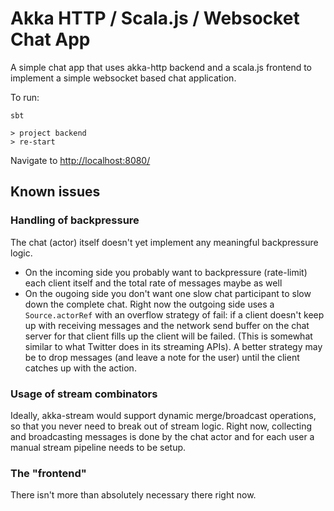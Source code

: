 # Akka HTTP / Scala.js / Websocket Chat App

A simple chat app that uses akka-http backend and a scala.js frontend to implement a simple
websocket based chat application.

To run:

```
sbt

> project backend
> re-start
```

Navigate to [http://localhost:8080/](http://localhost:8080/)

## Known issues

### Handling of backpressure

The chat (actor) itself doesn't yet implement any meaningful backpressure logic.
  * On the incoming side you probably want to backpressure (rate-limit) each client itself and the total rate of messages maybe as well
  * On the ougoing side you don't want one slow chat participant to slow down the complete chat. Right now the outgoing side uses a `Source.actorRef` with an overflow strategy of fail: if a client doesn't keep up with receiving messages and the network send buffer on the chat server for that client fills up the client will be failed. (This is somewhat similar to what Twitter does in its streaming APIs). A better strategy may be to drop
messages (and leave a note for the user) until the client catches up with the action.

### Usage of stream combinators

Ideally, akka-stream would support dynamic merge/broadcast operations, so that you never need to break out of stream logic. Right now, collecting and broadcasting messages is done by the chat actor and for each user a manual stream pipeline needs to be setup.

### The "frontend"

There isn't more than absolutely necessary there right now.
